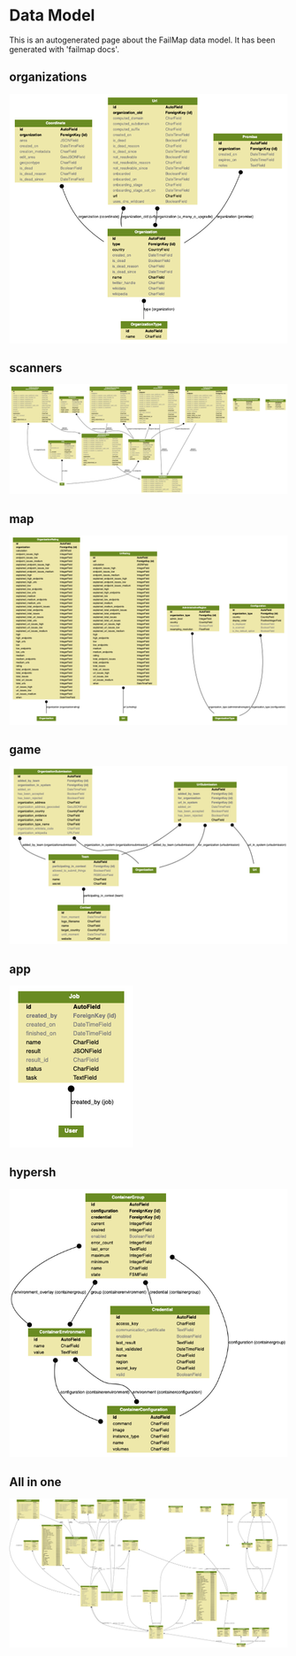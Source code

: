 # Data Model
This is an autogenerated page about the FailMap data model.
It has been generated with 'failmap docs'.

## organizations
![Data Model](data_model/organizations_models.png)

## scanners
![Data Model](data_model/scanners_models.png)

## map
![Data Model](data_model/map_models.png)

## game
![Data Model](data_model/game_models.png)

## app
![Data Model](data_model/app_models.png)

## hypersh
![Data Model](data_model/hypersh_models.png)

## All in one
![Data Model](data_model/failmap_models.png)

